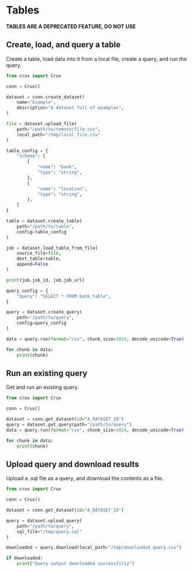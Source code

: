 # Tables

**TABLES ARE A DEPRECATED FEATURE, DO NOT USE**

## Create, load, and query a table

Create a table, load data into it from a local file, create a query, and run the query.

```python
from crux import Crux

conn = Crux()

dataset = conn.create_dataset(
    name="Example",
    description="A dataset full of examples",
)

file = dataset.upload_file(
    path="/path/to/remote/file.csv",
    local_path="/tmp/local_file.csv"
)

table_config = {
    "schema": [
        {
            "name": "bank",
            "type": "string",
        },
        {
            "name": "location",
            "type": "string",
        },
    ]
}

table = dataset.create_table(
    path="/path/to/table",
    config=table_config
)

job = dataset.load_table_from_file(
    source_file=file,
    dest_table=table,
    append=False
)

print(job.job_id, job.job_url)

query_config = {
    "query": "SELECT * FROM bank_table",
}

query = dataset.create_query(
    path="/path/to/query",
    config=query_config
)

data = query.run(format="csv", chunk_size=1024, decode_unicode=True)

for chunk in data:
    print(chunk)
```

## Run an existing query

Get and run an existing query.

```python
from crux import Crux

conn = Crux()

dataset = conn.get_dataset(id="A_DATASET_ID")
query = dataset.get_query(path="/path/to/query")
data = query.run(format="csv", chunk_size=1024, decode_unicode=True)

for chunk in data:
    print(chunk)
```

## Upload query and download results

Upload a .sql file as a query, and download the contents as a file.

```python
from crux import Crux

conn = Crux()

dataset = conn.get_dataset(id="A_DATASET_ID")

query = dataset.upload_query(
    path="/path/to/query",
    sql_file="/tmp/query.sql"
)

downloaded = query.download(local_path="/tmp/downloaded_query.csv")

if downloaded:
    print("Query output downloaded successfully")
```

